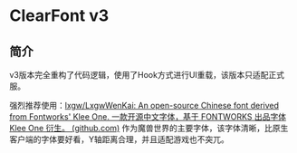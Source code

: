 # ClearFont v3

## 简介

v3版本完全重构了代码逻辑，使用了Hook方式进行UI重载，该版本只适配正式服。

强烈推荐使用：[lxgw/LxgwWenKai: An open-source Chinese font derived from Fontworks' Klee One. 一款开源中文字体，基于 FONTWORKS 出品字体 Klee One 衍生。 (github.com)](https://github.com/lxgw/LxgwWenKai) 作为魔兽世界的主要字体，该字体清晰，比原生客户端的字体要好看，Y轴距离合理，并且适配游戏也不突兀。

